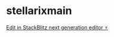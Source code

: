 # stellarixmain

[Edit in StackBlitz next generation editor ⚡️](https://stackblitz.com/~/github.com/Stellarixspace-15/stellarixmain)